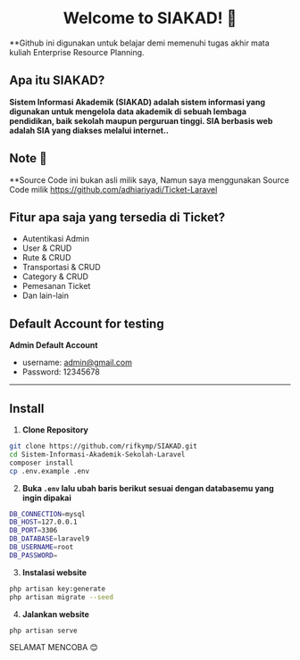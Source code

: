 <h1 align="center">Welcome to SIAKAD! 🤗</h1>

 **Github ini digunakan untuk belajar demi memenuhi tugas akhir mata kuliah Enterprise Resource Planning. 
 
## Apa itu SIAKAD?

 **Sistem Informasi Akademik (SIAKAD) adalah sistem informasi yang digunakan untuk mengelola data akademik di sebuah lembaga pendidikan, baik sekolah maupun perguruan tinggi. SIA berbasis web adalah SIA yang diakses melalui internet..**

## Note 🙏

 **Source Code ini bukan asli milik saya, Namun saya menggunakan Source Code milik https://github.com/adhiariyadi/Ticket-Laravel
	
## Fitur apa saja yang tersedia di Ticket?

-   Autentikasi Admin
-   User & CRUD
-   Rute & CRUD
-   Transportasi & CRUD
-   Category & CRUD
-   Pemesanan Ticket
-   Dan lain-lain



## Default Account for testing

**Admin Default Account**

-   username: admin@gmail.com
-   Password: 12345678

---

## Install

1. **Clone Repository**

```bash
git clone https://github.com/rifkymp/SIAKAD.git
cd Sistem-Informasi-Akademik-Sekolah-Laravel
composer install
cp .env.example .env
```

2. **Buka `.env` lalu ubah baris berikut sesuai dengan databasemu yang ingin dipakai**

```bash
DB_CONNECTION=mysql
DB_HOST=127.0.0.1
DB_PORT=3306
DB_DATABASE=laravel9
DB_USERNAME=root
DB_PASSWORD=
```

3. **Instalasi website**

```bash
php artisan key:generate
php artisan migrate --seed
```

4. **Jalankan website**

```bash
php artisan serve
```

SELAMAT MENCOBA 😊

